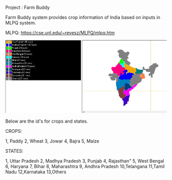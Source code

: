 Project : Farm Buddy 

Farm Buddy system provides crop information of India based on inputs in MLPQ system. 

MLPQ: https://cse.unl.edu/~revesz/MLPQ/mlpq.htm

![Alt text](India.PNG?raw=true "India")

Below are the id's for crops and states.

CROPS:

1, Paddy
2, Wheat
3, Jowar
4, Bajra
5, Maize


STATES:

1, Uttar Pradesh
2, Madhya Pradesh
3, Punjab 
4, Rajasthan"
5, West Bengal
6, Haryana
7, Bihar
8, Maharashtra
9, Andhra Pradesh
10,Telangana
11,Tamil Nadu
12,Karnataka
13,Others
